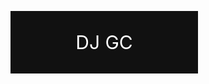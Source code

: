 <!DOCTYPE html>
<html>
<head>
<title>DJ GC Animated Banner</title>
<style>
.banner {
    width: 300px;
    height: 100px;
    background-color: #111;
    position: relative;
    overflow: hidden;
}

.bar {
    width: 10px;
    background-color: #00ff00;
    position: absolute;
    bottom: 0;
    animation: pulseBar 1s ease-in-out infinite alternate;
}

@keyframes pulseBar {
    0% {
        height: 20px;
    }
    100% {
        height: 80px; /*Max Height*/
    }
}
</style>
</head>
<body>

<div class="banner" id="banner">
    <div style="position: absolute; top: 50%; left: 50%; transform: translate(-50%, -50%); font-size: 30px; color: white;">DJ GC</div>
</div>

<script>
const banner = document.getElementById('banner');
const numBars = 20; // Number of equalizer bars
const barSpacing = 15;

for (let i = 0; i < numBars; i++) {
    const bar = document.createElement('div');
    bar.classList.add('bar');
    bar.style.left = (i * barSpacing) + 'px';
    bar.style.animationDelay = Math.random() * 1.5 + 's'; // Vary animation speed
    banner.appendChild(bar);
}
</script>

</body>
</html>
